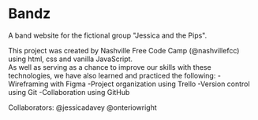 # Bandz
A band website for the fictional group "Jessica and the Pips". 

This project was created by Nashville Free Code Camp (@nashvillefcc) using html, css and vanilla JavaScript.  
As well as serving as a chance to improve our skills with these technologies, we have also learned and practiced the following:
-Wireframing with Figma
-Project organization using Trello
-Version control using Git
-Collaboration using GitHub

Collaborators:
@jessicadavey
@onteriowright

